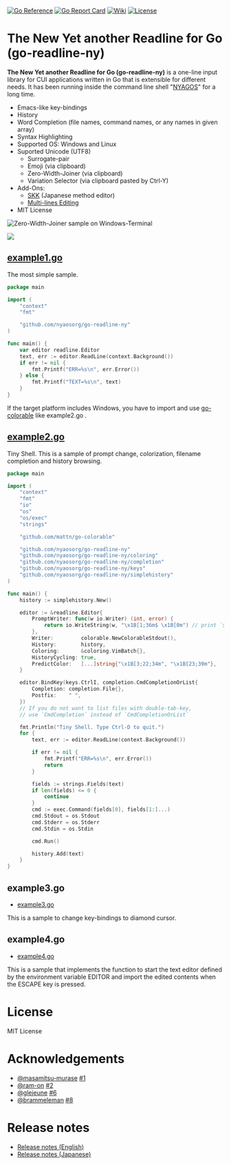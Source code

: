 [![Go Reference](https://pkg.go.dev/badge/github.com/nyaosorg/go-readline-ny.svg)](https://pkg.go.dev/github.com/nyaosorg/go-readline-ny)
[![Go Report Card](https://goreportcard.com/badge/github.com/nyaosorg/go-readline-ny)](https://goreportcard.com/report/github.com/nyaosorg/go-readline-ny)
[![Wiki](https://img.shields.io/badge/Wiki-orange)](https://github.com/nyaosorg/go-readline-ny/wiki)
[![License](https://img.shields.io/badge/License-MIT-red)](https://github.com/nyaosorg/go-readline-ny/blob/master/LICENSE)

The New Yet another Readline for Go (go-readline-ny)
====================================================

**The New Yet another Readline for Go (go-readline-ny)** is a one-line input library for CUI applications written in Go that is extensible for different needs.  It has been running inside the command line shell "[NYAGOS]" for a long time.

[NYAGOS]: https://github.com/nyaosorg/nyagos

- Emacs-like key-bindings
- History
- Word Completion (file names, command names, or any names in given array)
- Syntax Highlighting
- Supported OS: Windows and Linux
- Suported Unicode (UTF8)
    - Surrogate-pair
    - Emoji (via clipboard)
    - Zero-Width-Joiner (via clipboard)
    - Variation Selector (via clipboard pasted by Ctrl-Y)
- Add-Ons:
    - [SKK] (Japanese method editor)
    - [Multi-lines Editing][go-multiline-ny]
- MIT License

[SKK]: https://github.com/nyaosorg/go-readline-skk
[go-multiline-ny]: https://github.com/hymkor/go-multiline-ny

![Zero-Width-Joiner sample on Windows-Terminal](./emoji.png)

![](./colorcmdline.png)

[example1.go](./examples/example1.go)
----------

The most simple sample.

```examples/example1.go
package main

import (
    "context"
    "fmt"

    "github.com/nyaosorg/go-readline-ny"
)

func main() {
    var editor readline.Editor
    text, err := editor.ReadLine(context.Background())
    if err != nil {
        fmt.Printf("ERR=%s\n", err.Error())
    } else {
        fmt.Printf("TEXT=%s\n", text)
    }
}
```

If the target platform includes Windows, you have to import and use [go-colorable](https://github.com/mattn/go-colorable) like example2.go .

[example2.go](./examples/example2.go)
-----------

Tiny Shell. This is a sample of prompt change, colorization, filename completion and history browsing.

```examples/example2.go
package main

import (
    "context"
    "fmt"
    "io"
    "os"
    "os/exec"
    "strings"

    "github.com/mattn/go-colorable"

    "github.com/nyaosorg/go-readline-ny"
    "github.com/nyaosorg/go-readline-ny/coloring"
    "github.com/nyaosorg/go-readline-ny/completion"
    "github.com/nyaosorg/go-readline-ny/keys"
    "github.com/nyaosorg/go-readline-ny/simplehistory"
)

func main() {
    history := simplehistory.New()

    editor := &readline.Editor{
        PromptWriter: func(w io.Writer) (int, error) {
            return io.WriteString(w, "\x1B[1;36m$ \x1B[0m") // print `$ ` with cyan
        },
        Writer:         colorable.NewColorableStdout(),
        History:        history,
        Coloring:       &coloring.VimBatch{},
        HistoryCycling: true,
        PredictColor:   [...]string{"\x1B[3;22;34m", "\x1B[23;39m"},
    }

    editor.BindKey(keys.CtrlI, completion.CmdCompletionOrList{
        Completion: completion.File{},
        Postfix:    " ",
    })
    // If you do not want to list files with double-tab-key,
    // use `CmdCompletion` instead of `CmdCompletionOrList`

    fmt.Println("Tiny Shell. Type Ctrl-D to quit.")
    for {
        text, err := editor.ReadLine(context.Background())

        if err != nil {
            fmt.Printf("ERR=%s\n", err.Error())
            return
        }

        fields := strings.Fields(text)
        if len(fields) <= 0 {
            continue
        }
        cmd := exec.Command(fields[0], fields[1:]...)
        cmd.Stdout = os.Stdout
        cmd.Stderr = os.Stderr
        cmd.Stdin = os.Stdin

        cmd.Run()

        history.Add(text)
    }
}
```

example3.go
------------

- [example3.go](./examples/example3.go)

This is a sample to change key-bindings to diamond cursor.

example4.go
------------

- [example4.go](./examples/example4.go)

This is a sample that implements the function to start the text editor defined by the environment variable EDITOR and import the edited contents when the ESCAPE key is pressed.

License
=======

MIT License

Acknowledgements
================

- [@masamitsu-murase](https://github.com/masamitsu-murase) [#1]
- [@ram-on](https://github.com/ram-on) [#2]
- [@glejeune](https://github.com/glejeune) [#6]
- [@brammeleman](https://github.com/brammeleman) [#8]

[#1]: https://github.com/nyaosorg/go-readline-ny/pull/1
[#2]: https://github.com/nyaosorg/go-readline-ny/issues/2
[#6]: https://github.com/nyaosorg/go-readline-ny/pull/6
[#8]: https://github.com/nyaosorg/go-readline-ny/issues/8

Release notes
=============

- [Release notes (English)](release_note_en.md)
- [Release notes (Japanese)](release_note_ja.md)
